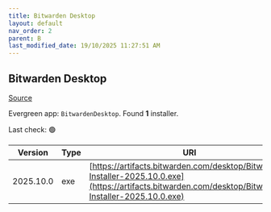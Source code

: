 ```yaml
---
title: Bitwarden Desktop
layout: default
nav_order: 2
parent: B
last_modified_date: 19/10/2025 11:27:51 AM
---
```


## Bitwarden Desktop

[Source](https://bitwarden.com/)

Evergreen app: `BitwardenDesktop`. Found **1** installer.

Last check: 🟢

| Version   | Type | URI                                                                                                                                                    |
| --------- | ---- | ------------------------------------------------------------------------------------------------------------------------------------------------------ |
| 2025.10.0 | exe  | [https://artifacts.bitwarden.com/desktop/Bitwarden-Installer-2025.10.0.exe](https://artifacts.bitwarden.com/desktop/Bitwarden-Installer-2025.10.0.exe) |
